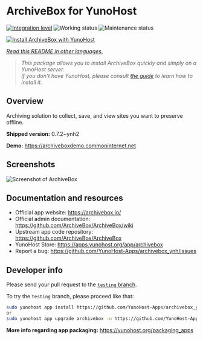 <!--
N.B.: This README was automatically generated by <https://github.com/YunoHost/apps/tree/master/tools/readme_generator>
It shall NOT be edited by hand.
-->

# ArchiveBox for YunoHost

[![Integration level](https://dash.yunohost.org/integration/archivebox.svg)](https://dash.yunohost.org/appci/app/archivebox) ![Working status](https://ci-apps.yunohost.org/ci/badges/archivebox.status.svg) ![Maintenance status](https://ci-apps.yunohost.org/ci/badges/archivebox.maintain.svg)

[![Install ArchiveBox with YunoHost](https://install-app.yunohost.org/install-with-yunohost.svg)](https://install-app.yunohost.org/?app=archivebox)

*[Read this README in other languages.](./ALL_README.md)*

> *This package allows you to install ArchiveBox quickly and simply on a YunoHost server.*  
> *If you don't have YunoHost, please consult [the guide](https://yunohost.org/install) to learn how to install it.*

## Overview

Archiving solution to collect, save, and view sites you want to preserve offline.


**Shipped version:** 0.7.2~ynh2

**Demo:** <https://archiveboxdemo.commoninternet.net>

## Screenshots

![Screenshot of ArchiveBox](./doc/screenshots/screenshot_archivebox1.png)

## Documentation and resources

- Official app website: <https://archivebox.io/>
- Official admin documentation: <https://github.com/ArchiveBox/ArchiveBox/wiki>
- Upstream app code repository: <https://github.com/ArchiveBox/ArchiveBox>
- YunoHost Store: <https://apps.yunohost.org/app/archivebox>
- Report a bug: <https://github.com/YunoHost-Apps/archivebox_ynh/issues>

## Developer info

Please send your pull request to the [`testing` branch](https://github.com/YunoHost-Apps/archivebox_ynh/tree/testing).

To try the `testing` branch, please proceed like that:

```bash
sudo yunohost app install https://github.com/YunoHost-Apps/archivebox_ynh/tree/testing --debug
or
sudo yunohost app upgrade archivebox -u https://github.com/YunoHost-Apps/archivebox_ynh/tree/testing --debug
```

**More info regarding app packaging:** <https://yunohost.org/packaging_apps>
